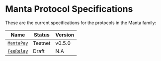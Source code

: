 # Manta Protocol Specifications

These are the current specifications for the protocols in the Manta family:

| Name | Status | Version |
|------|--------|---------|
| [`MantaPay`](manta-pay/) | Testnet | v0.5.0 |
| [`FeeRelay`](fee-relay/) | Draft | N.A |


